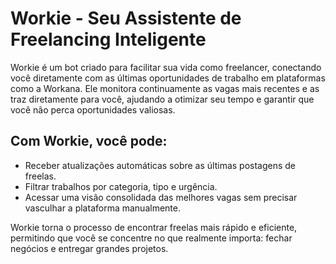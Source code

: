 # Workie - Seu Assistente de Freelancing Inteligente

Workie é um bot criado para facilitar sua vida como freelancer, conectando você diretamente com as últimas oportunidades de trabalho em plataformas como a Workana. Ele monitora continuamente as vagas mais recentes e as traz diretamente para você, ajudando a otimizar seu tempo e garantir que você não perca oportunidades valiosas.

## Com Workie, você pode:

- Receber atualizações automáticas sobre as últimas postagens de freelas.
- Filtrar trabalhos por categoria, tipo e urgência.
- Acessar uma visão consolidada das melhores vagas sem precisar vasculhar a plataforma manualmente.

Workie torna o processo de encontrar freelas mais rápido e eficiente, permitindo que você se concentre no que realmente importa: fechar negócios e entregar grandes projetos.

